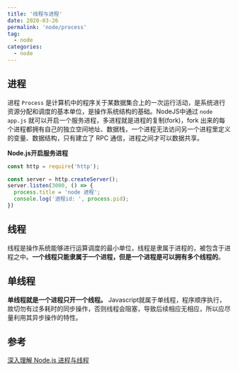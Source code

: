 ```yaml
---
title: '线程与进程'
date: 2020-03-26
permalink: 'node/process'
tag:
  - node
categories:
  - node
---
```


## 进程

进程 `Process` 是计算机中的程序关于某数据集合上的一次运行活动，是系统进行资源分配和调度的基本单位，是操作系统结构的基础。NodeJS中通过 `node app.js` 就可以开启一个服务进程，多进程就是进程的复制(fork)，fork 出来的每个进程都拥有自己的独立空间地址、数据栈，一个进程无法访问另一个进程里定义的变量、数据结构，只有建立了 RPC 通信，进程之间才可以数据共享。

**Node.js开启服务进程**

```js
const http = require('http');

const server = http.createServer();
server.listen(3000, () => {
  process.title = 'node 进程';
  console.log('进程id: ', process.pid);
})
```

## 线程

线程是操作系统能够进行运算调度的最小单位，线程是隶属于进程的，被包含于进程之中。**一个线程只能隶属于一个进程，但是一个进程是可以拥有多个线程的**。

## 单线程

**单线程就是一个进程只开一个线程。** Javascript就属于单线程，程序顺序执行，故切勿有过多耗时的同步操作，否则线程会阻塞，导致后续相应无相应，所以应尽量利用其异步操作的特性。


## 参考

[深入理解 Node.js 进程与线程](https://mp.weixin.qq.com/s/VzXnnfn4gCBMd5wea3LRIg)

